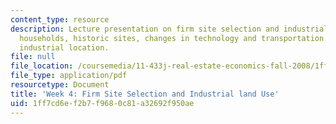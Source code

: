 ```yaml
---
content_type: resource
description: Lecture presentation on firm site selection and industrial land use,
  households, historic sites, changes in technology and transportation., and modern
  industrial location.
file: null
file_location: /coursemedia/11-433j-real-estate-economics-fall-2008/1ff7cd6ef2b7f9680c81a32692f950ae_wk4.pdf
file_type: application/pdf
resourcetype: Document
title: 'Week 4: Firm Site Selection and Industrial land Use'
uid: 1ff7cd6e-f2b7-f968-0c81-a32692f950ae
---
```

